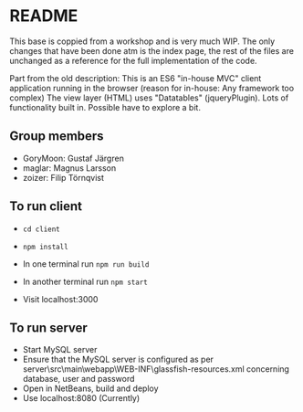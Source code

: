 # README

This base is coppied from a workshop and is very much WIP.
The only changes that have been done atm is the index page, the rest of the files are unchanged as a reference for the full implementation of the code.

Part from the old description:
This is an ES6 "in-house MVC" client application running in the browser
(reason for in-house: Any framework too complex)
The view layer (HTML) uses "Datatables" (jqueryPlugin). Lots of
functionality built in. Possible have to explore a bit.

## Group members
- GoryMoon: Gustaf Järgren
- maglar: Magnus Larsson
- zoizer: Filip Törnqvist

## To run client
- `cd client`
- `npm install`
- In one terminal run `npm run build`
- In another terminal run `npm start`

- Visit localhost:3000

## To run server
- Start MySQL server
- Ensure that the MySQL server is configured as per server\src\main\webapp\WEB-INF\glassfish-resources.xml concerning database, user and password
- Open in NetBeans, build and deploy
- Use localhost:8080 (Currently)
